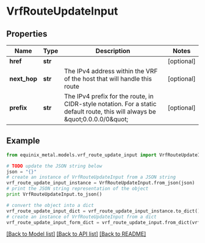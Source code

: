 # VrfRouteUpdateInput


## Properties
Name | Type | Description | Notes
------------ | ------------- | ------------- | -------------
**href** | **str** |  | [optional] 
**next_hop** | **str** | The IPv4 address within the VRF of the host that will handle this route | [optional] 
**prefix** | **str** | The IPv4 prefix for the route, in CIDR-style notation. For a static default route, this will always be \&quot;0.0.0.0/0\&quot; | [optional] 

## Example

```python
from equinix_metal.models.vrf_route_update_input import VrfRouteUpdateInput

# TODO update the JSON string below
json = "{}"
# create an instance of VrfRouteUpdateInput from a JSON string
vrf_route_update_input_instance = VrfRouteUpdateInput.from_json(json)
# print the JSON string representation of the object
print VrfRouteUpdateInput.to_json()

# convert the object into a dict
vrf_route_update_input_dict = vrf_route_update_input_instance.to_dict()
# create an instance of VrfRouteUpdateInput from a dict
vrf_route_update_input_form_dict = vrf_route_update_input.from_dict(vrf_route_update_input_dict)
```
[[Back to Model list]](../README.md#documentation-for-models) [[Back to API list]](../README.md#documentation-for-api-endpoints) [[Back to README]](../README.md)


